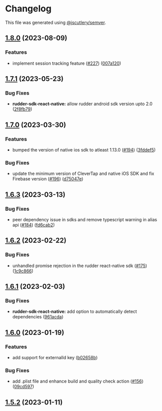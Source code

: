 # Changelog

This file was generated using [@jscutlery/semver](https://github.com/jscutlery/semver).

## [1.8.0](https://github.com/rudderlabs/rudder-sdk-react-native/compare/rudder-sdk-react-native@1.7.1...rudder-sdk-react-native@1.8.0) (2023-08-09)


### Features

* implement session tracking feature ([#227](https://github.com/rudderlabs/rudder-sdk-react-native/issues/227)) ([007a120](https://github.com/rudderlabs/rudder-sdk-react-native/commit/007a12036b7870cff6b8f732b7e60dae45d6a6e8))

## [1.7.1](https://github.com/rudderlabs/rudder-sdk-react-native/compare/rudder-sdk-react-native@1.7.0...rudder-sdk-react-native@1.7.1) (2023-05-23)


### Bug Fixes

* **rudder-sdk-react-native:** allow rudder android sdk version upto 2.0 ([2f8fb79](https://github.com/rudderlabs/rudder-sdk-react-native/commit/2f8fb796b2393ef52c4d685cc4ac57925ba03b0e))

## [1.7.0](https://github.com/rudderlabs/rudder-sdk-react-native/compare/rudder-sdk-react-native@1.6.3...rudder-sdk-react-native@1.7.0) (2023-03-30)


### Features

* bumped the version of native ios sdk to atleast 1.13.0 ([#194](https://github.com/rudderlabs/rudder-sdk-react-native/issues/194)) ([3fddef5](https://github.com/rudderlabs/rudder-sdk-react-native/commit/3fddef5d180ddd0774da7d3cd476090d0b3973a4))


### Bug Fixes

* update the minimum version of CleverTap and native iOS SDK and fix Firebase version ([#196](https://github.com/rudderlabs/rudder-sdk-react-native/issues/196)) ([d75047e](https://github.com/rudderlabs/rudder-sdk-react-native/commit/d75047e170ab7d74fea6b2f7a32bead23a15bace))

## [1.6.3](https://github.com/rudderlabs/rudder-sdk-react-native/compare/rudder-sdk-react-native@1.6.2...rudder-sdk-react-native@1.6.3) (2023-03-13)


### Bug Fixes

* peer dependency issue in sdks and remove typescript warning in alias api ([#184](https://github.com/rudderlabs/rudder-sdk-react-native/issues/184)) ([fd6cab2](https://github.com/rudderlabs/rudder-sdk-react-native/commit/fd6cab262d1cba21dfd7129caa1a53d614cb7783))

## [1.6.2](https://github.com/rudderlabs/rudder-sdk-react-native/compare/rudder-sdk-react-native@1.6.1...rudder-sdk-react-native@1.6.2) (2023-02-22)


### Bug Fixes

* unhandled promise rejection in the rudder react-native sdk ([#175](https://github.com/rudderlabs/rudder-sdk-react-native/issues/175)) ([1c9c866](https://github.com/rudderlabs/rudder-sdk-react-native/commit/1c9c866dfd59ef751075ccbcbece36efd891d50b))

## [1.6.1](https://github.com/rudderlabs/rudder-sdk-react-native/compare/rudder-sdk-react-native@1.6.0...rudder-sdk-react-native@1.6.1) (2023-02-03)


### Bug Fixes

* **rudder-sdk-react-native:** add option to automatically detect dependencies ([961acda](https://github.com/rudderlabs/rudder-sdk-react-native/commit/961acda5e6995cdab4ffab7d108ec9ab0ec023b3))

## [1.6.0](https://github.com/rudderlabs/rudder-sdk-react-native/compare/rudder-sdk-react-native@1.5.2...rudder-sdk-react-native@1.6.0) (2023-01-19)


### Features

* add support for externalId key ([b02658b](https://github.com/rudderlabs/rudder-sdk-react-native/commit/b02658be45bdff13a892e01a58dd1535b0443bd0))


### Bug Fixes

* add .plist file and enhance build and quality check action ([#156](https://github.com/rudderlabs/rudder-sdk-react-native/issues/156)) ([09cd597](https://github.com/rudderlabs/rudder-sdk-react-native/commit/09cd5978597466e157b251642a2e9e1dfdb6c124))

## [1.5.2](https://github.com/rudderlabs/rudder-sdk-react-native/compare/sdk-1.5.1...sdk-1.5.2) (2023-01-11)

